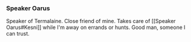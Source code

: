 ### Speaker Oarus

Speaker of Termalaine. Close friend of mine. Takes care of [[Speaker Oarus#Kesni]] while I'm away on errands or hunts. Good man, someone I can trust.